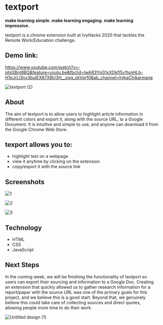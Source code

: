 # textport

**make learning simple. make learning engaging. make learning impressive.**

textport is a chrome extension built at IvyHacks 2020 that tackles the Remote Work/Education challenge.

## Demo link: 
https://www.youtube.com/watch?v=-phjGBnt8BQ&feature=youtu.be&fbclid=IwAR3YnG1xXDkfl5v1tsnHLb-H1eJrLi3nx3buIEX87XBU3H__psq_xkVqrf0&ab_channel=InikaChikarmane

![textport  (2)](https://user-images.githubusercontent.com/62191831/95023122-3797b300-0649-11eb-88aa-70857bbd5f92.gif)

## About
The aim of textport is to allow users to highlight article information in different colors and export it, along with the source URL, to a Google Document. It is intuitive and simple to use, and anyone can download it from the Google Chrome Web Store.


## texport allows you to:

* highlight text on a webpage 
* view it anytime by clicking on the extension 
* copy/export it with the source link


## Screenshots
![1](https://user-images.githubusercontent.com/62191831/95022986-7842fc80-0648-11eb-9e53-cbb796491ea2.png)

![2](https://user-images.githubusercontent.com/62191831/95022989-79742980-0648-11eb-80c9-53ceb4b2f010.png)

![3](https://user-images.githubusercontent.com/62191831/95022990-7aa55680-0648-11eb-81f7-1601e2561c00.png)


## Technology
* HTML
* CSS
* JavaScript


## Next Steps
In the coming week, we will be finishing the functionality of textport so users can export their sourcing and information to a Google Doc. Creating an extension that quickly allowed us to gather research information for a report/paper with the source URL was one of the primary goals for this project, and we believe this is a good start. Beyond that, we genuinely believe this could take care of collecting sources and direct quotes, allowing people more time to do their work.

![Untitled design (1)](https://user-images.githubusercontent.com/62191831/95023662-50ee2e80-064c-11eb-8faf-4fe6fbc8d426.gif)
